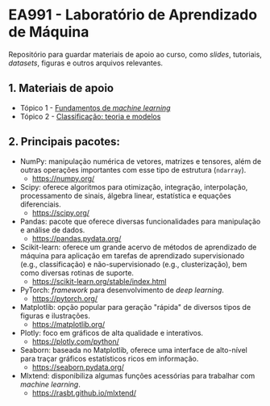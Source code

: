 # EA991 - Laboratório de Aprendizado de Máquina

Repositório para guardar materiais de apoio ao curso, como *slides*, tutoriais, *datasets*, figuras e outros arquivos relevantes.

## 1. Materiais de apoio

- Tópico 1 - [Fundamentos de *machine learning*](materiais/topico_01_fundamentos_ML.pdf) 
- Tópico 2 - [Classificação: teoria e modelos](materiais/topico_02_classificacao.pdf)

## 2. Principais pacotes:

- NumPy: manipulação numérica de vetores, matrizes e tensores, além de outras operações importantes com esse tipo de estrutura (`ndarray`).
  - https://numpy.org/
- Scipy: oferece algoritmos para otimização, integração, interpolação, processamento de sinais, álgebra linear, estatística e equações diferenciais.
  - https://scipy.org/
- Pandas: pacote que oferece diversas funcionalidades para manipulação e análise de dados.
  - https://pandas.pydata.org/
- Scikit-learn: oferece um grande acervo de métodos de aprendizado de máquina para aplicação em tarefas de aprendizado supervisionado (e.g., classificação) e não-supervisionado (e.g., clusterização), bem como diversas rotinas de suporte.
  - https://scikit-learn.org/stable/index.html
- PyTorch: *framework* para desenvolvimento de *deep learning*.
  - https://pytorch.org/
- Matplotlib: opção popular para geração "rápida" de diversos tipos de figuras e ilustrações.
  - https://matplotlib.org/
- Plotly: foco em gráficos de alta qualidade e interativos.
  - https://plotly.com/python/
- Seaborn: baseada no Matplotlib, oferece uma interface de alto-nível para traçar gráficos estatísticos ricos em informação. 
  - https://seaborn.pydata.org/
- Mlxtend: disponibiliza algumas funções acessórias para trabalhar com *machine learning*.
  - https://rasbt.github.io/mlxtend/


